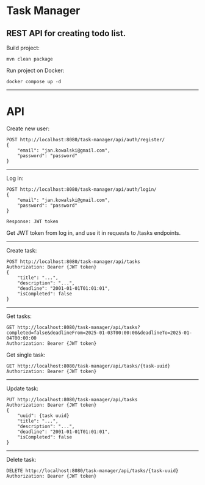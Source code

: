 
# Task Manager

REST API for creating todo list.
---
Build project:
```
mvn clean package
```

Run project on Docker:
```
docker compose up -d
```
---
# API
Create new user:
```
POST http://localhost:8080/task-manager/api/auth/register/
{
    "email": "jan.kowalski@gmail.com",
    "password": "password"
}
```
---
Log in:
```
POST http://localhost:8080/task-manager/api/auth/login/
{
    "email": "jan.kowalski@gmail.com",
    "password": "password"
}

Response: JWT token
```

Get JWT token from log in, and use it in requests to /tasks endpoints.

---
Create task:
```
POST http://localhost:8080/task-manager/api/tasks
Authorization: Bearer {JWT token}
{    
    "title": "...",
    "description": "...",
    "deadline": "2001-01-01T01:01:01",
    "isCompleted": false
}
```
---
Get tasks:
```
GET http://localhost:8080/task-manager/api/tasks?completed=false&deadlineFrom=2025-01-03T00:00:00&deadlineTo=2025-01-04T00:00:00
Authorization: Bearer {JWT token}
```
Get single task:
```
GET http://localhost:8080/task-manager/api/tasks/{task-uuid}
Authorization: Bearer {JWT token}
```
---
Update task:
```
PUT http://localhost:8080/task-manager/api/tasks
Authorization: Bearer {JWT token}
{    
    "uuid": {task uuid}
    "title": "...",
    "description": "...",
    "deadline": "2001-01-01T01:01:01",
    "isCompleted": false
}
```
---
Delete task:
```
DELETE http://localhost:8080/task-manager/api/tasks/{task-uuid}
Authorization: Bearer {JWT token}
```